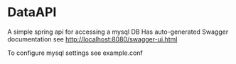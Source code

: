 # DataAPI
A simple spring api for accessing a mysql DB
Has auto-generated Swagger documentation see <http://localhost:8080/swagger-ui.html>

To configure mysql settings see example.conf